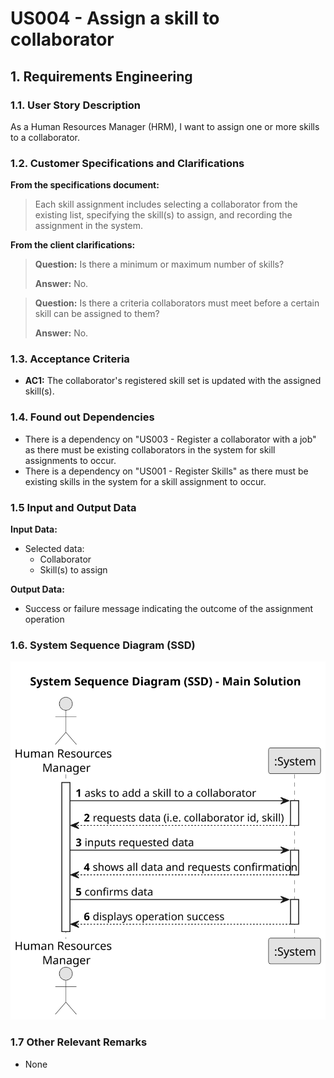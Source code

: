 
# US004 - Assign a skill to collaborator


## 1. Requirements Engineering

### 1.1. User Story Description

As a Human Resources Manager (HRM), I want to assign one or more skills to a collaborator.

### 1.2. Customer Specifications and Clarifications 

**From the specifications document:**

>	Each skill assignment includes selecting a collaborator from the existing list, specifying the skill(s) to assign, and recording the assignment in the system.

**From the client clarifications:**

> **Question:** Is there a minimum or maximum number of skills?
>
> **Answer:** No.

> **Question:** Is there a criteria collaborators must meet before a certain skill can be assigned to them?
>
> **Answer:** No.

### 1.3. Acceptance Criteria

* **AC1:** The collaborator's registered skill set is updated with the assigned skill(s).

### 1.4. Found out Dependencies

* There is a dependency on "US003 - Register a collaborator with a job" as there must be existing collaborators in the system for skill assignments to occur.
* There is a dependency on "US001 - Register Skills" as there must be existing skills in the system for a skill assignment to occur.

### 1.5 Input and Output Data

**Input Data:**

* Selected data:
    * Collaborator
    * Skill(s) to assign

**Output Data:**

* Success or failure message indicating the outcome of the assignment operation


### 1.6. System Sequence Diagram (SSD)

![System Sequence Diagram - Alternative One](svg/us004-system-sequence-diagram-alternative-one.svg)

### 1.7 Other Relevant Remarks

* None